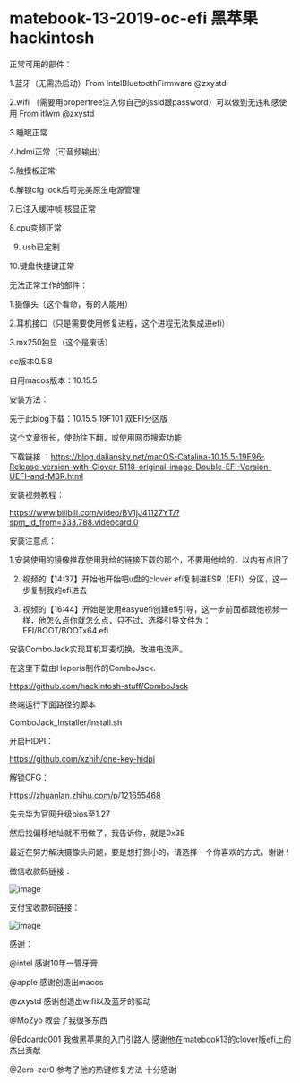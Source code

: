 # matebook-13-2019-oc-efi 黑苹果 hackintosh

正常可用的部件：

1.蓝牙（无需热启动）From IntelBluetoothFirmware @zxystd

2.wifi （需要用propertree注入你自己的ssid跟password）可以做到无违和感使用 From itlwm @zxystd

3.睡眠正常

4.hdmi正常（可音频输出）

5.触摸板正常

6.解锁cfg lock后可完美原生电源管理

7.已注入缓冲帧 核显正常

8.cpu变频正常

9. usb已定制

10.键盘快捷键正常


无法正常工作的部件：

1.摄像头（这个看命，有的人能用）

2.耳机接口（只是需要使用修复进程，这个进程无法集成进efi）

3.mx250独显（这个是废话）


oc版本0.5.8

自用macos版本：10.15.5

安装方法：

先于此blog下载：10.15.5 19F101 双EFI分区版

这个文章很长，使劲往下翻，或使用网页搜索功能

下载链接
：https://blog.daliansky.net/macOS-Catalina-10.15.5-19F96-Release-version-with-Clover-5118-original-image-Double-EFI-Version-UEFI-and-MBR.html

安装视频教程：

https://www.bilibili.com/video/BV1jJ41127YT/?spm_id_from=333.788.videocard.0

安装注意点：

1.安装使用的镜像推荐使用我给的链接下载的那个，不要用他给的，以内有点旧了

2. 视频的【14:37】开始他开始吧u盘的clover efi复制进ESR（EFI）分区，这一步复制我的efi进去

3. 视频的【16:44】开始是使用easyuefi创建efi引导，这一步前面都跟他视频一样，他怎么点你就怎么点，只不过，选择引导文件为：EFI/BOOT/BOOTx64.efi


安装ComboJack实现耳机耳麦切换，改进电流声。

在这里下载由Heporis制作的ComboJack.

https://github.com/hackintosh-stuff/ComboJack


终端运行下面路径的脚本

ComboJack_Installer/install.sh



开启HIDPI：

https://github.com/xzhih/one-key-hidpi


解锁CFG：

https://zhuanlan.zhihu.com/p/121655468

先去华为官网升级bios至1.27

然后找偏移地址就不用做了，我告诉你，就是0x3E




最近在努力解决摄像头问题，要是想打赏小的，请选择一个你喜欢的方式，谢谢！


微信收款码链接：

![image](https://github.com/ske1996/matebook-13-2019-oc-efi/blob/master/%E5%BE%AE%E4%BF%A1.jpg?raw=true)

支付宝收款码链接：

![image](https://github.com/ske1996/matebook-13-2019-oc-efi/blob/master/%E6%94%AF%E4%BB%98%E5%AE%9D.jpg?raw=true)



感谢：

@intel 感谢10年一管牙膏

@apple 感谢创造出macos

@zxystd 感谢创造出wifi以及蓝牙的驱动

@MoZyo 教会了我很多东西

@Edoardo001 我做黑苹果的入门引路人 感谢他在matebook13的clover版efi上的杰出贡献

@Zero-zer0 参考了他的热键修复方法 十分感谢

